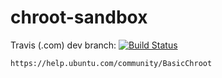 # chroot-sandbox

Travis (.com) dev branch:
[![Build Status](https://travis-ci.com/githubfoam/chroot-sandbox.svg?branch=master)](https://travis-ci.com/githubfoam/chroot-sandbox) 

~~~
https://help.ubuntu.com/community/BasicChroot
~~~
